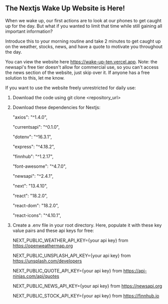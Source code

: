 ## The Nextjs Wake Up Website is Here!

When we wake up, our first actions are to look at our phones to get caught up for the day. But what if you wanted to limit that time while still gaining all important information?

Introduce this to your morning routine and take 2 minutes to get caught up on the weather, stocks, news, and have a quote to motivate you throughout the day.


You can view the website here https://wake-up-ten.vercel.app.
Note: the newsapi's free tier doesn't allow for commercial use, so you can't access the news section of the website, just skip over it. If anyone has a free solution to this, let me know.

If you want to use the website freely unrestricted for daily use:
1. Download the code using git clone <repository_url>
2. Download these dependencies for Nextjs:
   
    "axios": "^1.4.0",
   
    "currentsapi": "^0.1.0",
   
    "dotenv": "^16.3.1",
   
    "express": "^4.18.2",

    "finnhub": "^1.2.17",

    "font-awesome": "^4.7.0",

    "newsapi": "^2.4.1",

    "next": "13.4.10",

    "react": "18.2.0",

    "react-dom": "18.2.0",

    "react-icons": "^4.10.1",
   
4. Create a .env file in your root directory. Here, populate it with these key value pairs and these api keys for free:

   NEXT_PUBLIC_WEATHER_API_KEY={your api key} from https://openweathermap.org

   NEXT_PUBLIC_UNSPLASH_API_KEY={your api key} from https://unsplash.com/developers

   NEXT_PUBLIC_QUOTE_API_KEY={your api key} from https://api-ninjas.com/api/quotes

   NEXT_PUBLIC_NEWS_API_KEY={your api key} from https://newsapi.org

   NEXT_PUBLIC_STOCK_API_KEY={your api key} from https://finnhub.io
